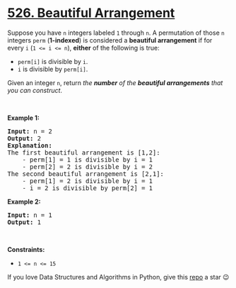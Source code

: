 # [526. Beautiful Arrangement][title]

<p>Suppose you have <code>n</code> integers labeled <code>1</code> through <code>n</code>. A permutation of those <code>n</code> integers <code>perm</code> (<strong>1-indexed</strong>) is considered a <strong>beautiful arrangement</strong> if for every <code>i</code> (<code>1 &lt;= i &lt;= n</code>), <strong>either</strong> of the following is true:</p>
<ul>
<li><code>perm[i]</code> is divisible by <code>i</code>.</li>
<li><code>i</code> is divisible by <code>perm[i]</code>.</li>
</ul>
<p>Given an integer <code>n</code>, return <em>the <strong>number</strong> of the <strong>beautiful arrangements</strong> that you can construct</em>.</p>
<p> </p>
<p><strong>Example 1:</strong></p>
<pre><strong>Input:</strong> n = 2
<strong>Output:</strong> 2
<b>Explanation:</b> 
The first beautiful arrangement is [1,2]:
    - perm[1] = 1 is divisible by i = 1
    - perm[2] = 2 is divisible by i = 2
The second beautiful arrangement is [2,1]:
    - perm[1] = 2 is divisible by i = 1
    - i = 2 is divisible by perm[2] = 1
</pre>
<p><strong>Example 2:</strong></p>
<pre><strong>Input:</strong> n = 1
<strong>Output:</strong> 1
</pre>
<p> </p>
<p><strong>Constraints:</strong></p>
<ul>
<li><code>1 &lt;= n &lt;= 15</code></li>
</ul>


If you love Data Structures and Algorithms in Python, give this [repo][me] a star :wink:

[title]: https://leetcode.com/problems/beautiful-arrangement
[me]: https://github.com/bumblebee211196/awesome-python-leetcode